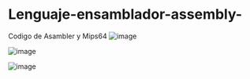 # Lenguaje-ensamblador-assembly-
Codigo de Asambler y Mips64
![image](https://user-images.githubusercontent.com/100500003/217856348-8063a258-9909-484b-8ea2-a32547cd0ddf.png)

![image](https://user-images.githubusercontent.com/100500003/217909409-43ab645f-823f-4829-b5c5-6c6d44e581af.png)

![image](https://user-images.githubusercontent.com/100500003/217909446-bc25d72f-9c52-4726-b97b-c11f9541e680.png)

